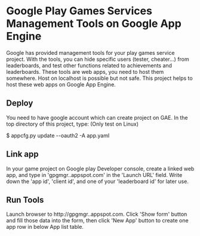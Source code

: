 Google Play Games Services Management Tools on Google App Engine
================================================================

Google has provided management tools for your play games service
project. With the tools, you can hide specific users (tester,
cheater...) from leaderboards, and test other functions related 
to achievements and leaderboards.
These tools are web apps, you need to host them somewhere. Host
on localhost is possible but not safe. This project helps to host
these web apps on Google App Engine.


Deploy
------
You need to have google account which can create project on GAE.
In the top directory of this project, type: (Only test on Linux)

$ appcfg.py update --oauth2 -A <replace-with-your-app-name> app.yaml


Link app
--------
In your game project on Google play Developer console, create a linked
web app, and type in 'gpgmgr.<replace-with-your-app-name>.appspot.com'
in the 'Launch URL' field.
Write down the 'app id', 'client id', and one of your 'leaderboard id'
for later use.


Run Tools
---------
Launch browser to http://gpgmgr.<replace-with-your-app-name>.appspot.com.
Click 'Show form' button and fill those data into the form, then click
'New App' button to create one app row in below App list table.

